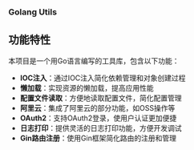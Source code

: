 ### Golang Utils
## 功能特性

本项目是一个用Go语言编写的工具库，包含以下功能：

- **IOC注入**：通过IOC注入简化依赖管理和对象创建过程
- **懒加载**：实现资源的懒加载，提高应用性能
- **配置文件读取**：方便地读取配置文件，简化配置管理
- **阿里云**：集成了阿里云的部分功能，如OSS操作等
- **OAuth2**：支持OAuth2登录，使用户认证更加便捷
- **日志打印**：提供灵活的日志打印功能，方便开发调试
- **Gin路由注册**：使用Gin框架简化路由的注册和管理
